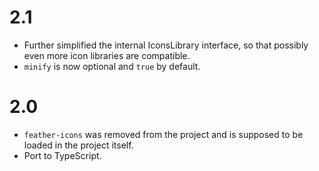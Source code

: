 2.1
===

*   Further simplified the internal IconsLibrary interface, so that possibly even more icon libraries are compatible.
*   `minify` is now optional and `true` by default.

2.0
===

*   `feather-icons` was removed from the project and is supposed to be loaded in the project itself.
*   Port to TypeScript.

